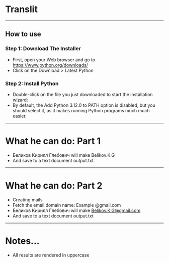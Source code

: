 # Translit
---
## How to use

### Step 1: Download The Installer
* First, open your Web browser and go to https://www.python.org/downloads/
* Click on the Download > Latest Python

### Step 2: Install Python
* Double-click on the file you just downloaded to start the installation wizard:
* By default, the Add Python 3.12.0 to PATH option is disabled, but you should select it, as it makes running Python programs much much easier.
---
# What he can do: Part 1
* Беликов Кирилл Глебович will make Belikov.K.G
* And save to a text document output.txt.
---
# What he can do: Part 2
* Creating mails 
* Fetch the email domain name: Example @gmail.com
* Беликов Кирилл Глебович will make Belikov.K.G@gmail.com
* And save to a text document output.txt
---
# Notes...
* All results are rendered in uppercase
